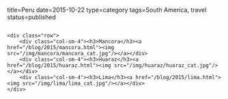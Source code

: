 title=Peru
date=2015-10-22
type=category
tags=South America, travel
status=published
~~~~~~

<div class="row">
	<div class="col-sm-4"><h3>Mancora</h3><a href="/blog/2015/mancora.html"><img src="/img/mancora/mancora_cat.jpg"/></a></div>
	<div class="col-sm-4"><h3>Huaraz</h3><a href="/blog/2015/huaraz.html"><img src="/img/huaraz/huaraz_cat.jpg"/></a></div>
	<div class="col-sm-4"><h3>Lima</h3><a href="/blog/2015/lima.html"><img src="/img/lima/lima_cat.jpg"/></a></div>
</div>
